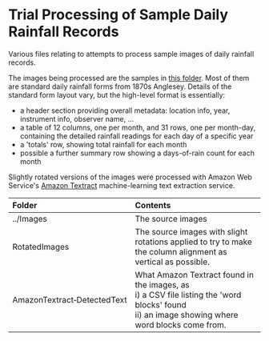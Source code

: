 # Trial Processing of Sample Daily Rainfall Records

Various files relating to attempts to process sample images of daily rainfall records.

The images being processed are the samples in [this folder](../Images). Most of them are standard daily rainfall forms from 1870s Anglesey. Details of the standard form layout vary, but the high-level format is essentially:
* a header section providing overall metadata: location info, year, instrument info, observer name, ...
* a table of 12 columns, one per month, and 31 rows, one per month-day, containing the detailed rainfall readings for each day of a specific year
* a 'totals' row, showing total rainfall for each month
* possible a further summary row showing a days-of-rain count for each month

Slightly rotated versions of the images were processed with Amazon Web Service's [Amazon Textract](https://aws.amazon.com/textract/) machine-learning text extraction service.

|Folder|Contents|
|:---|:-------|
|../Images|The source images|
|RotatedImages|The source images with slight rotations applied to try to make the column alignment as vertical as possible.|
|AmazonTextract&#x2011;DetectedText|What Amazon Textract found in the images, as<br/>i) a CSV file listing the 'word blocks' found <br/>ii) an image showing where word blocks come from.|

